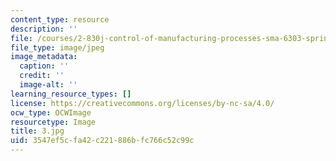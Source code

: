```yaml
---
content_type: resource
description: ''
file: /courses/2-830j-control-of-manufacturing-processes-sma-6303-spring-2008/3547ef5cfa42c221886bfc766c52c99c_3.jpg
file_type: image/jpeg
image_metadata:
  caption: ''
  credit: ''
  image-alt: ''
learning_resource_types: []
license: https://creativecommons.org/licenses/by-nc-sa/4.0/
ocw_type: OCWImage
resourcetype: Image
title: 3.jpg
uid: 3547ef5c-fa42-c221-886b-fc766c52c99c
---
```


